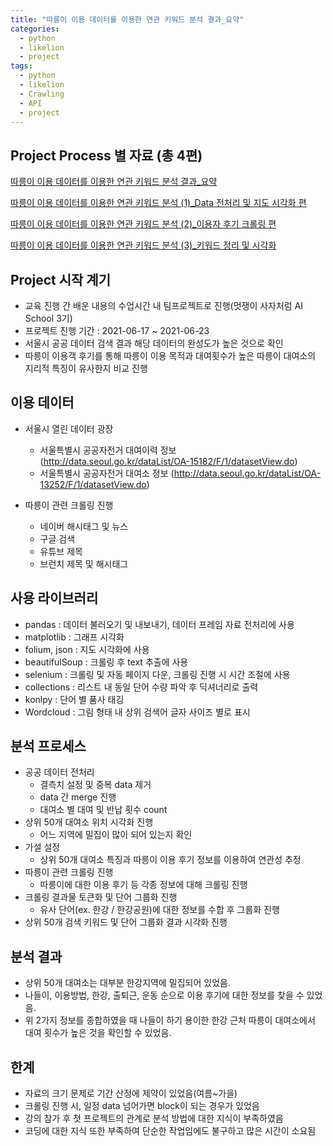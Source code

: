 ```yaml
---
title: "따릉이 이용 데이터를 이용한 연관 키워드 분석 결과_요약"
categories:
  - python
  - likelion
  - project
tags:
  - python
  - likelion
  - Crawling
  - API
  - project
---
```


## Project Process 별 자료 (총 4편)

<a href="https://junuhwang.github.io/python/likelion/project/따릉이-이용-데이터를-이용한-연관-키워드-분석-결과-요약"> 따릉이 이용 데이터를 이용한 연관 키워드 분석 결과_요약 </a>  

<a href="https://junuhwang.github.io/python/likelion/project/따릉이-이용-데이터를-이용한-연관-키워드-분석-(데이터-전처리-및-자도-시각화)"> 따릉이 이용 데이터를 이용한 연관 키워드 분석 (1)_Data 전처리 및 지도 시각화 편 </a>  

<a href="https://junuhwang.github.io/python/likelion/project/따릉이-이용-데이터를-이용한-연관-키워드-분석-(2)_이용자-후기-크롤링-편"> 따릉이 이용 데이터를 이용한 연관 키워드 분석 (2)_이용자 후기 크롤링 편 </a>  

<a href="https://junuhwang.github.io/python/likelion/project/따릉이-이용-데이터를-이용한-연관-키워드-분석_3-키워드-정리-및-시각화"> 따릉이 이용 데이터를 이용한 연관 키워드 분석 (3)_키워드 정리 및 시각화 </a>  

## Project 시작 계기
- 교육 진행 간 배운 내용의 수업시간 내 팀프로젝트로 진행(멋쟁이 사자처럼 AI School 3기)
- 프로젝트 진행 기간 : 2021-06-17 ~ 2021-06-23
- 서울시 공공 데이터 검색 결과 해당 데이터의 완성도가 높은 것으로 확인
- 따릉이 이용객 후기를 통해 따릉이 이용 목적과 대여횟수가 높은 따릉이 대여소의 지리적 특징이 유사한지 비교 진행

## 이용 데이터
- 서울시 열린 데이터 광장
  * 서울특별시 공공자전거 대여이력 정보
    (http://data.seoul.go.kr/dataList/OA-15182/F/1/datasetView.do)
  * 서울특별시 공공자전거 대여소 정보
    (http://data.seoul.go.kr/dataList/OA-13252/F/1/datasetView.do)

- 따릉이 관련 크롤링 진행
  * 네이버 해시태그 및 뉴스
  * 구글 검색
  * 유튜브 제목
  * 브런치 제목 및 해시태그
 
## 사용 라이브러리
- pandas : 데이터 불러오기 및 내보내기, 데이터 프레임 자료 전처리에 사용
- matplotlib : 그래프 시각화
- folium, json : 지도 시각화에 사용
- beautifulSoup : 크롤링 후 text 추출에 사용
- selenium : 크롤링 및 자동 페이지 다운, 크롤링 진행 시 시간 조절에 사용
- collections : 리스트 내 동일 단어 수량 파악 후 딕셔너리로 출력
- konlpy : 단어 별 품사 태깅
- Wordcloud : 그림 형태 내 상위 검색어 글자 사이즈 별로 표시


## 분석 프로세스
- 공공 데이터 전처리
  * 결측치 설정 및 중복 data 제거
  * data 간 merge 진행
  * 대여소 별 대여 및 반납 횟수 count
- 상위 50개 대여소 위치 시각화 진행
  * 어느 지역에 밀집이 많이 되어 있는지 확인
- 가설 설정
  * 상위 50개 대여소 특징과 따릉이 이용 후기 정보를 이용하여 연관성 추정
- 따릉이 관련 크롤링 진행
  * 따릉이에 대한 이용 후기 등 각종 정보에 대해 크롤링 진행
- 크롤링 결과물 토큰화 및 단어 그룹화 진행
  * 유사 단어(ex. 한강 / 한강공원)에 대한 정보를 수합 후 그룹화 진행
- 상위 50개 검색 키워드 및 단어 그룹화 결과 시각화 진행

## 분석 결과
- 상위 50개 대여소는 대부분 한강지역에 밀집되어 있었음.
- 나들이, 이용방법, 한강, 출퇴근, 운동 순으로 이용 후기에 대한 정보를 찾을 수 있었음.
- 위 2가지 정보를 종합하였을 때 나들이 하기 용이한 한강 근처 따릉이 대여소에서 대여 횟수가 높은 것을 확인할 수 있었음.

## 한계
- 자료의 크기 문제로 기간 산정에 제약이 있었음(여름~가을)
- 크롤링 진행 시, 일정 data 넘어가면 block이 되는 경우가 있었음
- 강의 참가 후 첫 프로젝트의 관계로 분석 방법에 대한 지식이 부족하였음
- 코딩에 대한 지식 또한 부족하여 단순한 작업임에도 불구하고 많은 시간이 소요됨

